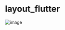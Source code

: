 # layout_flutter

![image](https://github.com/user-attachments/assets/3984da42-d2ab-4657-859d-1714f790d212)

